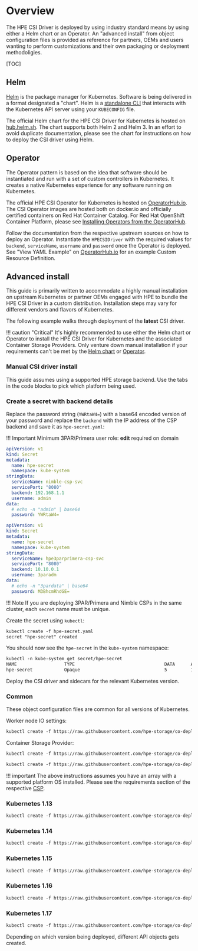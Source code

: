 # Overview 

The HPE CSI Driver is deployed by using industry standard means by using either a Helm chart or an Operator. An "advanced install" from object configuration files is provided as reference for partners, OEMs and users wanting to perform customizations and their own packaging or deployment methodoligies.

[TOC]

## Helm

[Helm](https://helm.sh) is the package manager for Kubernetes. Software is being delivered in a format designated a "chart". Helm is a [standalone CLI](https://helm.sh/docs/intro/install/) that interacts with the Kubernetes API server using your `KUBECONFIG` file.

The official Helm chart for the HPE CSI Driver for Kubernetes is hosted on [hub.helm.sh](https://hub.helm.sh/charts/hpe-storage/hpe-csi-driver). The chart supports both Helm 2 and Helm 3. In an effort to avoid duplicate documentation, please see the chart for instructions on how to deploy the CSI driver using Helm.

## Operator

The Operator pattern is based on the idea that software should be instantiated and run with a set of custom controllers in Kubernetes. It creates a native Kubernetes experience for any software running on Kubernetes.

The official HPE CSI Operator for Kubernetes is hosted on [OperatorHub.io](https://operatorhub.io/operator/hpe-csi-driver-operator). The CSI Operator images are hosted both on docker.io and officially certified containers on Red Hat Container Catalog. For Red Hat OpenShift Container Platform, please see [Installing Operators from the OperatorHub](https://docs.openshift.com/container-platform/4.3/operators/olm-adding-operators-to-cluster.html). 

Follow the documentation from the respective upstream sources on how to deploy an Operator. Instantiate the `HPECSIDriver` with the required values for `backend`, `serviceName`, `username` and `password` once the Operator is deployed. See "View YAML Example" on [OperatorHub.io](https://operatorhub.io/operator/hpe-csi-driver-operator) for an example Custom Resource Definition.

## Advanced install

This guide is primarily written to accommodate a highly manual installation on upstream Kubernetes or partner OEMs engaged with HPE to bundle the HPE CSI Driver in a custom distribution. Installation steps may vary for different vendors and flavors of Kubernetes. 

The following example walks through deployment of the **latest** CSI driver.

!!! caution "Critical"
    It's highly recommended to use either the Helm chart or Operator to install the HPE CSI Driver for Kubernetes and the associated Container Storage Providers. Only venture down manual installation if your requirements can't be met by the [Helm chart](deployment.md#helm) or [Operator](deployment.md#operator).


### Manual CSI driver install

This guide assumes using a supported HPE storage backend. Use the tabs in the code blocks to pick which platform being used.

### Create a secret with backend details
Replace the password string (`YWRtaW4=`) with a base64 encoded version of your password and replace the `backend` with the IP address of the CSP backend and save it as `hpe-secret.yaml`:

!!! Important
    Minimum 3PAR\Primera user role: **edit** required on domain

```yaml fct_label="HPE Nimble Storage"
apiVersion: v1
kind: Secret
metadata:
  name: hpe-secret
  namespace: kube-system
stringData:
  serviceName: nimble-csp-svc
  servicePort: "8080"
  backend: 192.168.1.1
  username: admin
data:
  # echo -n "admin" | base64
  password: YWRtaW4=
```

```yaml fct_label="HPE 3PAR and Primera"
apiVersion: v1
kind: Secret
metadata:
  name: hpe-secret
  namespace: kube-system
stringData:
  serviceName: hpe3parprimera-csp-svc
  servicePort: "8080"
  backend: 10.10.0.1
  username: 3paradm
data:
  # echo -n "3pardata" | base64
  password: M3BhcmRhdGE=
```
!!! Note
    If you are deploying 3PAR/Primera and Nimble CSPs in the same cluster, each `secret` name must be unique.

Create the secret using `kubectl`:

```markdown
kubectl create -f hpe-secret.yaml
secret "hpe-secret" created
```

You should now see the `hpe-secret` in the `kube-system` namespace:

```markdown
kubectl -n kube-system get secret/hpe-secret
NAME                  TYPE                                  DATA      AGE
hpe-secret            Opaque                                5         149m
```

Deploy the CSI driver and sidecars for the relevant Kubernetes version.

### Common
These object configuration files are common for all versions of Kubernetes.

Worker node IO settings:

```markdown 
kubectl create -f https://raw.githubusercontent.com/hpe-storage/co-deployments/master/yaml/csi-driver/v1.1.0/hpe-linux-config.yaml
```

Container Storage Provider: 

```markdown fct_label="HPE Nimble Storage"
kubectl create -f https://raw.githubusercontent.com/hpe-storage/co-deployments/master/yaml/csi-driver/v1.1.0/nimble-csp.yaml
```

```markdown fct_label="HPE 3PAR and Primera"
kubectl create -f https://raw.githubusercontent.com/hpe-storage/co-deployments/master/yaml/csi-driver/v1.1.0/3par-primera-csp.yaml
```

!!! important
    The above instructions assumes you have an array with a supported platform OS installed. Please see the requirements section of the respective [CSP](../container_storage_provider/index.md).

### Kubernetes 1.13

```markdown
kubectl create -f https://raw.githubusercontent.com/hpe-storage/co-deployments/master/yaml/csi-driver/v1.1.0/hpe-csi-k8s-1.13.yaml
```

### Kubernetes 1.14

```markdown
kubectl create -f https://raw.githubusercontent.com/hpe-storage/co-deployments/master/yaml/csi-driver/v1.1.0/hpe-csi-k8s-1.14.yaml
```

### Kubernetes 1.15

```markdown
kubectl create -f https://raw.githubusercontent.com/hpe-storage/co-deployments/master/yaml/csi-driver/v1.1.0/hpe-csi-k8s-1.15.yaml
```

### Kubernetes 1.16

```markdown
kubectl create -f https://raw.githubusercontent.com/hpe-storage/co-deployments/master/yaml/csi-driver/v1.1.0/hpe-csi-k8s-1.16.yaml
```

### Kubernetes 1.17

```markdown
kubectl create -f https://raw.githubusercontent.com/hpe-storage/co-deployments/master/yaml/csi-driver/v1.1.0/hpe-csi-k8s-1.17.yaml
```

Depending on which version being deployed, different API objects gets created.

